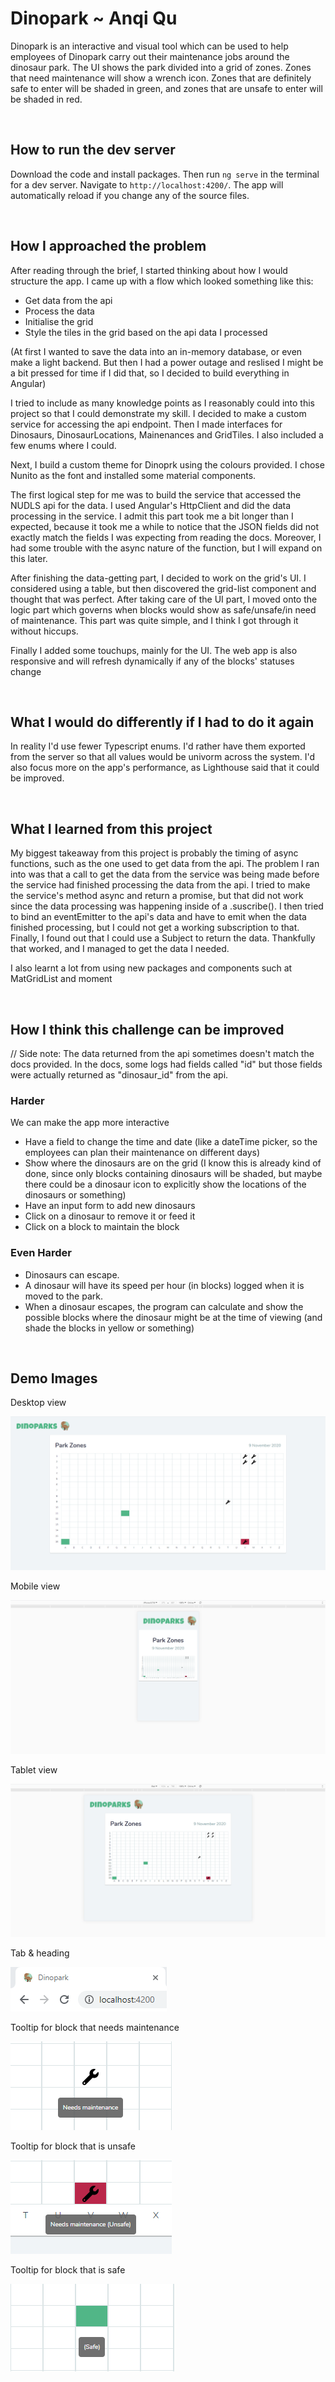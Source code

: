 # Dinopark ~ Anqi Qu

Dinopark is an interactive and visual tool which can be used to help employees of Dinopark carry out their maintenance jobs around the dinosaur park. The UI shows the park divided into a grid of zones. Zones that need maintenance will show a wrench icon. Zones that are definitely safe to enter will be shaded in green, and zones that are unsafe to enter will be shaded in red. 

 <br />


## How to run the dev server

Download the code and install packages. Then run `ng serve` in the terminal for a dev server. Navigate to `http://localhost:4200/`. The app will automatically reload if you change any of the source files.

 <br />


## How I approached the problem 

After reading through the brief, I started thinking about how I would structure the app. I came up with a flow which looked something like this:
- Get data from the api
- Process the data 
- Initialise the grid 
- Style the tiles in the grid based on the api data I processed

(At first I wanted to save the data into an in-memory database, or even make a light backend. But then I had a power outage and reslised I might be a bit pressed for time if I did that, so I decided to build everything in Angular)

 I tried to include as many knowledge points as I reasonably could into this project so that I could demonstrate my skill. I decided to make a custom service for accessing the api endpoint. Then I made interfaces for Dinosaurs, DinosaurLocations, Mainenances and GridTiles. I also included a few enums where I could. 

 Next, I build a custom theme for Dinoprk using the colours provided. I chose Nunito as the font and installed some material components. 

The first logical step for me was to build the service that accessed the NUDLS api for the data. I used Angular's HttpClient and did the data processing in the service. I admit this part took me a bit longer than I expected, because it took me a while to notice that the JSON fields did not exactly match the fields I was expecting from reading the docs. Moreover, I had some trouble with the async nature of the function, but I will expand on this later.

After finishing the data-getting part, I decided to work on the grid's UI. I considered using a table, but then discovered the grid-list component and thought that was perfect. After taking care of the UI part, I moved onto the logic part which governs when blocks would show as safe/unsafe/in need of maintenance. This part was quite simple, and I think I got through it without hiccups. 

Finally I added some touchups, mainly for the UI. The web app is also responsive and will refresh dynamically if any of the blocks' statuses change

 <br />


## What I would do differently if I had to do it again

In reality I'd use fewer Typescript enums. I'd rather have them exported from the server so that all values would be univorm across the system. I'd also focus more on the app's performance, as Lighthouse said that it could be improved. 

 <br />


## What I learned from this project

My biggest takeaway from this project is probably the timing of async functions, such as the one used to get data from the api. The problem I ran into was that a call to get the data from the service was being made before the service had finished processing the data from the api. I tried to make the service's method async and return a promise, but that did not work since the data processing was happening inside of a .suscribe(). I then tried to bind an eventEmitter to the api's data and have to emit when the data finished processing, but I could not get a working subscription to that. Finally, I found out that I could use a Subject to return the data. Thankfully that worked, and I managed to get the data I needed. 

I also learnt a lot from using new packages and components such at MatGridList and moment

 <br />

## How I think this challenge can be improved 

// Side note: The data returned from the api sometimes doesn't match the docs provided. In the docs, some logs had fields called "id" but those fields were actually returned as "dinosaur_id" from the api. 

### Harder

We can make the app more interactive
- Have a field to change the time and date (like a dateTime picker, so the employees can plan their maintenance on different days) 
- Show where the dinosaurs are on the grid (I know this is already kind of done, since only blocks containing dinosaurs will be shaded, but maybe there could be a dinosaur icon to explicitly show the locations of the dinosaurs or something) 
- Have an input form to add new dinosaurs 
- Click on a dinosaur to remove it or feed it
- Click on a block to maintain the block

### Even Harder
- Dinosaurs can escape.
- A dinosaur will have its speed per hour (in blocks) logged when it is moved to the park.
- When a dinosaur escapes, the program can calculate and show the possible blocks where the dinosaur might be at the time of viewing (and shade the blocks in yellow or something) 

<br />

## Demo Images
<caption>Desktop view</caption>

![desktop view](demo_images/dinopark-desktop.png)

<caption>Mobile view</caption>

![mobile view](demo_images/dinopark-mobile.png)

<caption>Tablet view</caption>

![tablet view](demo_images/dinopark-ipad.png)

<caption>Tab & heading</caption>

![tab view](demo_images/dinopark-tab.png)

<caption>Tooltip for block that needs maintenance</caption>

![maintenance tooltip](demo_images/maintenance-tooltip.png)

<caption>Tooltip for block that is unsafe</caption>

![unsafe tooltip](demo_images/unsafe-tooltip.png)

<caption>Tooltip for block that is safe</caption>

![safe tooltip](demo_images/safe-tooltip.png)
